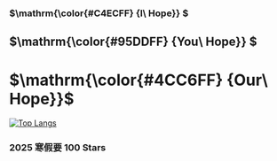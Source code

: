 ### $\mathrm{\color{#C4ECFF} {I\ Hope}} $

## $\mathrm{\color{#95DDFF} {You\ Hope}} $

# $\mathrm{\color{#4CC6FF} {Our\ Hope}}$

[![Top Langs](https://github-readme-stats.vercel.app/api/top-langs/?username=Hope666666&layout=compact)](https://github.com/anuraghazra/github-readme-stats)

<!--
**Hope666666/Hope666666** is a ✨ _special_ ✨ repository because its `README.md` (this file) appears on your GitHub profile.

Here are some ideas to get you started:

- 🔭 I’m currently working on ...
- 🌱 I’m currently learning ...
- 👯 I’m looking to collaborate on ...
- 🤔 I’m looking for help with ...
- 💬 Ask me about ...
- 📫 How to reach me: ...
- 😄 Pronouns: ...
- ⚡ Fun fact: ...
-->

### 2025 寒假要 100 Stars
